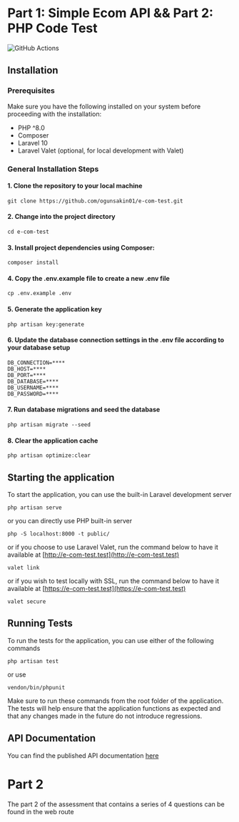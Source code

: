 # Part 1: Simple Ecom API && Part 2: PHP Code Test
![GitHub Actions](https://github.com/ogunsakin01/e-com-test/actions/workflows/laravel.yml/badge.svg)
## Installation

### Prerequisites
Make sure you have the following installed on your system before proceeding with the installation:

- PHP ^8.0
- Composer
- Laravel 10
- Laravel Valet (optional, for local development with Valet)

### General Installation Steps

#### 1. Clone the repository to your local machine
```shell
git clone https://github.com/ogunsakin01/e-com-test.git
```

#### 2. Change into the project directory
```shell
cd e-com-test
```

#### 3. Install project dependencies using Composer:
```shell
composer install
```

#### 4. Copy the .env.example file to create a new .env file
```shell
cp .env.example .env
```

#### 5. Generate the application key
```shell
php artisan key:generate
```

#### 6. Update the database connection settings in the .env file according to your database setup
```dotenv
DB_CONNECTION=****
DB_HOST=****
DB_PORT=****
DB_DATABASE=****
DB_USERNAME=****
DB_PASSWORD=****
```

#### 7. Run database migrations and seed the database
```shell
php artisan migrate --seed
```

#### 8. Clear the application cache
```shell
php artisan optimize:clear
```

## Starting the application
To start the application, you can use the built-in Laravel development server

```shell
php artisan serve
```
or you can directly use PHP built-in server
```shell
php -S localhost:8000 -t public/
```

or if you choose to use Laravel Valet, run the command below to have it available at [http://e-com-test.test](http://e-com-test.test)
```shell
valet link
```
or if you wish to test locally  with SSL, run the command below to have it available  at [https://e-com-test.test](https://e-com-test.test)
```shell
valet secure
```
## Running Tests
To run the tests for the application, you can use either of the following commands
```shell
php artisan test
```
or use 
```shell
vendon/bin/phpunit
```

Make sure to run these commands from the root folder of the application. The tests will help ensure that the application functions as expected and that any changes made in the future do not introduce regressions.

## API Documentation
You can find the published API documentation [here](https://documenter.getpostman.com/view/3172372/2sA35D5P1y)



# Part 2 

The part 2 of the assessment that contains a series of 4 questions can be found in the web route

